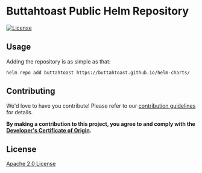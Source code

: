 
# Buttahtoast Public Helm Repository

[![License](https://img.shields.io/badge/License-Apache%202.0-blue.svg)](https://opensource.org/licenses/Apache-2.0)

## Usage

Adding the repository is as simple as that:

```
helm repo add buttahtoast https://buttahtoast.github.io/helm-charts/
```

## Contributing

We'd love to have you contribute! Please refer to our [contribution guidelines](CONTRIBUTING.md) for details.

**By making a contribution to this project, you agree to and comply with the
[Developer's Certificate of Origin](https://developercertificate.org/).**

## License

[Apache 2.0 License](./LICENSE)
